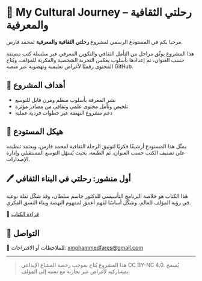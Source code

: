# 📘 My Cultural Journey – رحلتي الثقافية والمعرفية

مرحبا بكم في المستودع الرسمي لمشروع **رحلتي الثقافية والمعرفية** لمحمد فارس.

هذا المشروع يوثّق مراحل من التأمل الثقافي والتكوين المعرفي عبر سلسلة كتب مصنفة حسب العنوان، تم إعدادها بأسلوب يعكس التجربة الشخصية والفكرية للمؤلف، ويُتاح المحتوى رقميًا لأغراض تعليمية ونهضوية عبر منصة GitHub.

## 🧭 أهداف المشروع

- نشر المعرفة بأسلوب منظم ومرن قابل للتوسع
- تلخيص وتأمل محتوى علمي وثقافي من مصادر مؤثرة
- دعم مشروع النهضة عبر خطوات فردية عملية

## 📂 هيكل المستودع

يمثّل هذا المستودع أرشيفًا فكريًا لتوثيق الرحلة الثقافية لمحمد فارس، ويعتمد تنظيمه على تصنيف الكتب حسب العنوان، ثم الطبعة، بحيث يُسهّل التوسع المستقبلي وإدارة الإصدارات.


## 🖊️ أول منشور: رحلتي في البناء الثقافي

هذا الكتاب هو خلاصة البرنامج التأسيسي للدكتور جاسم سلطان، وقد شكّل نقلة نوعية في رؤية المؤلف للعالم، وشكّل أساسًا لفهم أعمق لمفهوم النهضة وبناء النسق الفكري.

📖 [قراءة الكتاب](https://github.com/Git-Mohammed/my-cultural-journey/blob/39808b080a94a9302fdb2a26fb7fcc588407878e/%D8%B1%D8%AD%D9%84%D8%AA%D9%8A%20%D9%81%D9%8A%20%D8%A7%D9%84%D8%A8%D9%86%D8%A7%D8%A1%20%D8%A7%D9%84%D8%AB%D9%82%D8%A7%D9%81%D9%8A/%D8%AE%D9%84%D8%A7%D8%B5%D8%A9%20%D8%A7%D9%84%D8%A8%D8%B1%D9%86%D8%A7%D9%85%D8%AC%20%D8%A7%D9%84%D8%AA%D8%A3%D8%B3%D9%8A%D8%B3%D9%8A%20%D9%84%D9%84%D8%AF%D9%83%D8%AA%D9%88%D8%B1%20%D8%AC%D8%A7%D8%B3%D9%85%20%D8%B3%D9%84%D8%B7%D8%A7%D9%86/%D8%A7%D9%84%D8%B7%D8%A8%D8%B9%D8%A9%20%D8%A7%D9%84%D8%A7%D9%88%D9%84%D9%89/%D8%B1%D8%AD%D9%84%D8%AA%D9%8A%20%D9%81%D9%8A%20%D8%A7%D9%84%D8%A8%D9%86%D8%A7%D8%A1%20%D8%A7%D9%84%D8%AB%D9%82%D8%A7%D9%81%D9%8A%20%D8%AE%D9%84%D8%A7%D8%B5%D8%A9%20%D8%A7%D9%84%D8%A8%D8%B1%D9%86%D8%A7%D9%85%D8%AC%20%D8%A7%D9%84%D8%AA%D8%A3%D8%B3%D9%8A%D8%B3%D9%8A%20%D9%84%D9%84%D8%AF%D9%83%D8%AA%D9%88%D8%B1%20%D8%AC%D8%A7%D8%B3%D9%85%20%D8%B3%D9%84%D8%B7%D8%A7%D9%86%20%D8%A7%D9%84%D8%B7%D8%A8%D8%B9%D8%A9%20%D8%A7%D9%84%D8%A7%D9%88%D9%84%D9%89.pdf)

## 📮 التواصل

📧 للملاحظات أو الاقتراحات: [xmohammedfares@gmail.com](mailto:xmohammedfares@gmail.com)

---

> هذا المشروع يُتاح بموجب رخصة المشاع الإبداعي CC BY-NC 4.0. يُسمح بمشاركته لأغراض غير تجارية مع نسبه إلى المؤلف.

